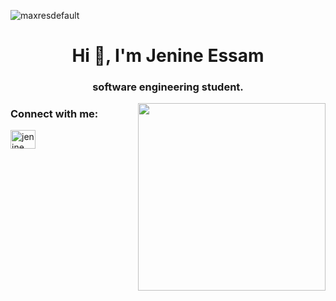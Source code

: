 ![maxresdefault](https://github.com/JenineEssam/JenineEssam/assets/142109302/9e9c6c93-b2ad-4e26-a437-edca91dac888)
<h1 align="center">Hi 👋, I'm Jenine Essam</h1>
<h3 align="center"> software engineering student.</h3>

<img align="right" src="https://github.com/JenineEssam/JenineEssam/assets/142109302/4ce4f36b-2a95-460e-a1e3-f21441e600a5" width="300" />

  
  



<h3 align="left">Connect with me:</h3>
<p align="left">
<a href="https://linkedin.com/in/jenine essam" target="blank"><img align="center" src="https://raw.githubusercontent.com/rahuldkjain/github-profile-readme-generator/master/src/images/icons/Social/linked-in-alt.svg" alt="jenine essam" height="30" width="40" /></a>
</p>

